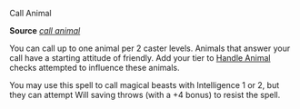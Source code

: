 Call Animal

**Source** [_call animal_](advanced/spells/callAnimal#_call-animal)

You can call up to one animal per 2 caster levels. Animals that answer your call have a starting attitude of friendly. Add your tier to [Handle Animal](skills/handleAnimal#_handle-animal) checks attempted to influence these animals.

You may use this spell to call magical beasts with Intelligence 1 or 2, but they can attempt Will saving throws (with a +4 bonus) to resist the spell.

